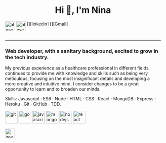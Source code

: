 
<h1 align="center">Hi 👋, I'm Nina</h1>

[<img align='left' alt=' alescofet | LinkedIn' width='32px' src='https://cdns.iconmonstr.com/wp-content/assets/preview/2012/96/iconmonstr-linkedin-2.png' />][linkedin]
[<img align='left' alt=' alescofet | Gmail' width='32px' src='https://cdns.iconmonstr.com/wp-content/assets/preview/2018/96/iconmonstr-gmail-2.png' />][Gmail]



<br/><hr>
### Web developer, with a sanitary background, excited to grow in the tech industry.


My previous experience as a healthcare professional in different fields, continues to provide me with knowledge and skills such as being very meticulous, focusing on the most insignificant details and developing a more creative and intuitive mind. I consider changes to be a great opportunity to learn and to broaden our minds.


Skills:
Javascript · ES6 · Node · HTML · CSS · React · MongoDB · Express · Heroku · Git · GitHub · TDD.

<p align="left">

 
<img src="https://www.vectorlogo.zone/logos/git-scm/git-scm-icon.svg" alt="git" width="40" height="40"/> <img src="https://rawcdn.githack.com/devicons/devicon/9c6bfdb9783cdfe1018666ed76adcfd3eab6fad6/icons/go/go-original.svg" alt="go" width="40" height="40"/> 
<img src="https://rawcdn.githack.com/devicons/devicon/9c6bfdb9783cdfe1018666ed76adcfd3eab6fad6/icons/javascript/javascript-original.svg" alt="javascript" width="40" height="40"/> 
 <img src="https://rawcdn.githack.com/devicons/devicon/9c6bfdb9783cdfe1018666ed76adcfd3eab6fad6/icons/mongodb/mongodb-original-wordmark.svg" alt="mongodb" width="40" height="40"/> 
<img src="https://rawcdn.githack.com/devicons/devicon/9c6bfdb9783cdfe1018666ed76adcfd3eab6fad6/icons/nodejs/nodejs-original-wordmark.svg" alt="nodejs" width="40" height="40"/> 
<img src="https://rawcdn.githack.com/devicons/devicon/9c6bfdb9783cdfe1018666ed76adcfd3eab6fad6/icons/react/react-original-wordmark.svg" alt="react" width="40" height="40"/> 

<p align="center">

<a href="www.linkedin.com/in/ninabaldorousseau" target="blank"><img align="center" src="https://cdn.jsdelivr.net/npm/simple-icons@3.0.1/icons/linkedin.svg" alt="www.linkedin.com/in/ninabaldorousseau" height="30" width="30"/></a>

